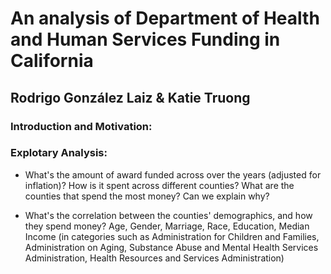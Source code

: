 # An analysis of Department of Health and Human Services Funding in California

## Rodrigo González Laiz & Katie Truong

### Introduction and Motivation:


### Explotary Analysis:

- What's the amount of award funded across over the years (adjusted for inflation)? How is it spent across different counties? What are the counties that spend the most money? Can we explain why?

- What's the correlation between the counties' demographics, and how they spend money?
  Age, Gender, Marriage, Race, Education, Median Income (in categories such as Administration for Children and Families, Administration on Aging, Substance Abuse and Mental Health Services Administration, Health Resources and Services Administration)


